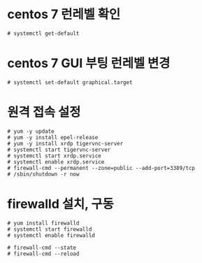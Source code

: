 # centos 7 런레벨 확인

```
# systemctl get-default
```

# centos 7 GUI 부팅 런레벨 변경 

```
# systemctl set-default graphical.target
```

# 원격 접속 설정 

```
# yum -y update
# yum -y install epel-release
# yum -y install xrdp tigervnc-server
# systemctl start tigervnc-server
# systemctl start xrdp.service
# systemctl enable xrdp.service
# firewall-cmd --permanent --zone=public --add-port=3389/tcp
# /sbin/shutdown -r now
```

# firewalld 설치, 구동

```
# yum install firewalld
# systemctl start firewalld
# systemctl enable firewalld

# firewall-cmd --state
# firewall-cmd --reload

```

